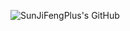 ![SunJiFengPlus's GitHub](https://github-readme-stats.vercel.app/api?username=SunJiFengPlus&show_icons=true&hide=stars)


<!--
**SunJiFengPlus/SunJiFengPlus** is a ✨ _special_ ✨ repository because its `README.md` (this file) appears on your GitHub profile.

Here are some ideas to get you started:

- 🔭 I’m currently working on ...
- 🌱 I’m currently learning ...
- 👯 I’m looking to collaborate on ...
- 🤔 I’m looking for help with ...
- 💬 Ask me about ...
- 📫 How to reach me: ...
- 😄 Pronouns: ...
- ⚡ Fun fact: ...
-->
